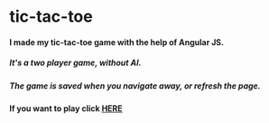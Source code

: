 # tic-tac-toe

#### I made my tic-tac-toe game with the help of Angular JS.
##### It's a two player game, without AI.
##### The game is saved when you navigate away, or refresh the page.

#### If you want to play click [HERE](http://bizkanta.github.io/tic-tac-toe-game/)
